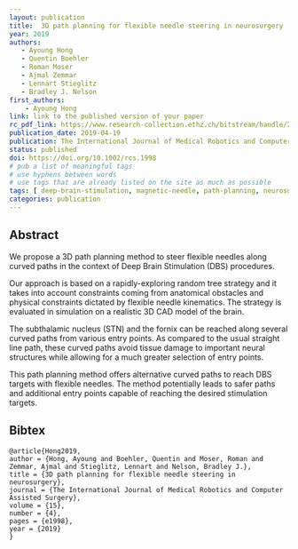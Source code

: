 ```yaml
---
layout: publication 
title:  3D path planning for flexible needle steering in neurosurgery
year: 2019
authors: 
   - Ayoung Hong
   - Quentin Boehler
   - Roman Moser
   - Ajmal Zemmar
   - Lennart Stieglitz
   - Bradley J. Nelson
first_authors: 
    - Ayoung Hong
link: link to the published version of your paper
rc_pdf_link: https://www.research-collection.ethz.ch/bitstream/handle/20.500.11850/408253/ijmrcas.pdf
publication_date: 2019-04-19
publication: The International Journal of Medical Robotics and Computer Assisted Surgery
status: published
doi: https://doi.org/10.1002/rcs.1998
# pub a list of meaningful tags
# use hyphens between words
# use tags that are already listed on the site as much as possible
tags: [ deep-brain-stimulation, magnetic-needle, path-planning, neurosurgery]
categories: publication
---
```


## Abstract ##
We propose a 3D path planning method to steer flexible needles along curved paths in the context of Deep Brain Stimulation (DBS) procedures. 

Our approach is based on a rapidly-exploring random tree strategy and it takes into account constraints coming from anatomical obstacles and physical constraints dictated by flexible needle kinematics. The strategy is evaluated in simulation on a realistic 3D CAD model of the brain. 

The subthalamic nucleus (STN) and the fornix can be reached along several curved paths from various entry points. As compared to the usual straight line path, these curved paths avoid tissue damage to important neural structures while allowing for a much greater selection of entry points. 

This path planning method offers alternative curved paths to reach DBS targets with flexible needles. The method potentially leads to safer paths and additional entry points capable of reaching the desired stimulation targets.

## Bibtex ##
~~~
@article{Hong2019,
author = {Hong, Ayoung and Boehler, Quentin and Moser, Roman and Zemmar, Ajmal and Stieglitz, Lennart and Nelson, Bradley J.},
title = {3D path planning for flexible needle steering in neurosurgery},
journal = {The International Journal of Medical Robotics and Computer Assisted Surgery},
volume = {15},
number = {4},
pages = {e1998},
year = {2019}
}
~~~
